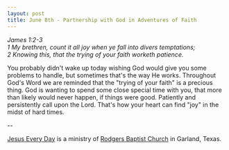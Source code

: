 ```yaml
---
layout: post
title: June 8th - Partnership with God in Adventures of Faith
---
```


_James 1:2-3  
1 My brethren, count it all joy when ye fall into divers
temptations;  
2 Knowing this, that the trying of your faith worketh patience._

You probably didn't wake up today wishing God would give you some
problems to handle, but sometimes that's the way He works. Throughout
God's Word we are reminded that the "trying of your faith" is a
precious thing. God is wanting to spend some close special time with
you, that more than likely would never happen, if things were good.
Patiently and persistently call upon the Lord. That's how your heart
can find "joy" in the midst of hard times.

 --

<a href=http://jesuseveryday.net>Jesus Every Day</a> is a ministry of <a href=http://rodgersbaptist.net>Rodgers Baptist Church</a> in Garland, Texas.

